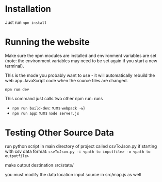 # Installation
Just run `npm install`

# Running the website

Make sure the npm modules are installed and environment variables are set (note: the environment variables may need to be set again if you start a new terminal).

This is the mode you probably want to use - it will automatically rebuild the web app JavaScript code when the source files are changed.

`npm run dev`

This command just calls two other npm run: runs

- `npm run build-dev`: runs `webpack -w`)
- `npm run app`: runs `node server.js`

# Testing Other Source Data

run python script in main directory of project called csvToJson.py if starting with csv data
format: `csvToJson.py -i <path to inputfile> -o <path to outputfile>`

make output destination src/state/

you must modify the data location input source in src/map.js as well
